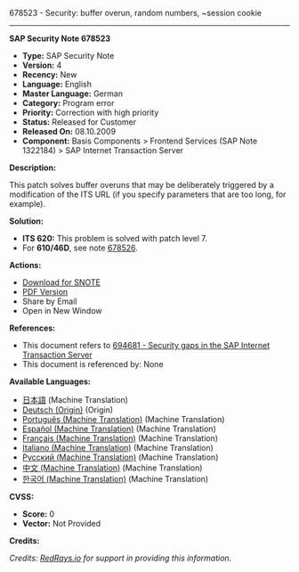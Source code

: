 678523 - Security: buffer overun, random numbers, ~session cookie

---

**SAP Security Note 678523**

- **Type:** SAP Security Note
- **Version:** 4
- **Recency:** New
- **Language:** English
- **Master Language:** German
- **Category:** Program error
- **Priority:** Correction with high priority
- **Status:** Released for Customer
- **Released On:** 08.10.2009
- **Component:** Basis Components > Frontend Services (SAP Note 1322184) > SAP Internet Transaction Server

**Description:**

This patch solves buffer overuns that may be deliberately triggered by a modification of the ITS URL (if you specify parameters that are too long, for example).

**Solution:**

- **ITS 620:** This problem is solved with patch level 7.
- For **610/46D**, see note [678526](https://me.sap.com/notes/678526).

**Actions:**

- [Download for SNOTE](https://notesdownloads.sap.com/note/0040000015561592017)
- [PDF Version](https://userapps.support.sap.com/sap/support/sfm/notes/print/0000678523?language=en-US&token=C91737A11D88D8D8BD434DCE73BE662C)
- Share by Email
- Open in New Window

**References:**

- This document refers to [694681 - Security gaps in the SAP Internet Transaction Server](https://me.sap.com/notes/694681)
- This document is referenced by: None

**Available Languages:**

- [日本語](https://me.sap.com/notes/0000678523/J) (Machine Translation)
- [Deutsch (Origin)](https://me.sap.com/notes/0000678523/D) (Origin)
- [Português (Machine Translation)](https://me.sap.com/notes/0000678523/P) (Machine Translation)
- [Español (Machine Translation)](https://me.sap.com/notes/0000678523/S) (Machine Translation)
- [Français (Machine Translation)](https://me.sap.com/notes/0000678523/F) (Machine Translation)
- [Italiano (Machine Translation)](https://me.sap.com/notes/0000678523/I) (Machine Translation)
- [Русский (Machine Translation)](https://me.sap.com/notes/0000678523/R) (Machine Translation)
- [中文 (Machine Translation)](https://me.sap.com/notes/0000678523/1) (Machine Translation)
- [한국어 (Machine Translation)](https://me.sap.com/notes/0000678523/3) (Machine Translation)

**CVSS:**

- **Score:** 0
- **Vector:** Not Provided

**Credits:**

_Credits: [RedRays.io](https://redrays.io) for support in providing this information._